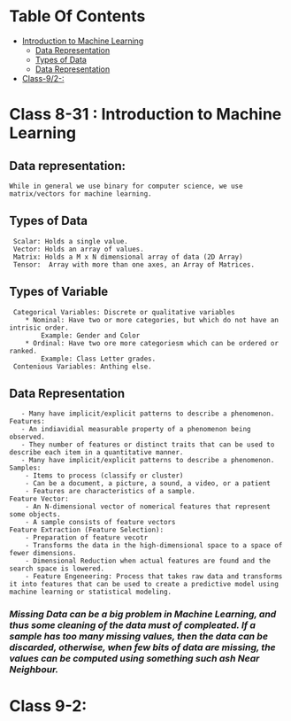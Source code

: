 # Table Of Contents
- [Introduction to Machine Learning](#class-8-31-:-introduction-to-machine-learning)
    - [Data Representation](##Data-representation)
    - [Types of Data](##Types-of-Data)
    - [Data Representation](##Data-Representation)
- [Class-9/2-:](#Class-9-2-:)


# Class 8-31 : Introduction to Machine Learning

## Data representation: 
    While in general we use binary for computer science, we use matrix/vectors for machine learning. 

## Types of Data 
     Scalar: Holds a single value. 
     Vector: Holds an array of values. 
     Matrix: Holds a M x N dimensional array of data (2D Array)
     Tensor:  Array with more than one axes, an Array of Matrices. 

## Types of Variable
     Categorical Variables: Discrete or qualitative variables
        * Nominal: Have two or more categories, but which do not have an intrisic order. 
            Example: Gender and Color
        * Ordinal: Have two ore more categoriesm which can be ordered or ranked. 
            Example: Class Letter grades. 
     Contenious Variables: Anthing else. 

## Data Representation
       - Many have implicit/explicit patterns to describe a phenomenon. 
    Features: 
       - An indiavidial measurable property of a phenomenon being observed. 
       - They number of features or distinct traits that can be used to describe each item in a quantitative manner. 
       - Many have implicit/explicit patterns to describe a phenomenon. 
    Samples: 
        - Items to process (classify or cluster)
        - Can be a document, a picture, a sound, a video, or a patient
        - Features are characteristics of a sample. 
    Feature Vector: 
        - An N-dimensional vector of nomerical features that represent some objects. 
        - A sample consists of feature vectors
    Feature Extraction (Feature Selection):
        - Preparation of feature vecotr
        - Transforms the data in the high-dimensional space to a space of fewer dimensions. 
        - Dimensional Reduction when actual features are found and the search space is lowered.  
        - Feature Engeneering: Process that takes raw data and transforms it into features that can be used to create a predictive model using machine learning or statistical modeling.

    
### *Missing Data can be a big problem in Machine Learning, and thus some cleaning of the data must of compleated. If a sample has too many missing values, then the data can be discarded, otherwise, when few bits of data are missing, the values can be computed using something such ash Near Neighbour.*     


# Class 9-2: 